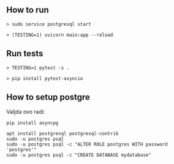 ## How to run

    > sudo service postgresql start

    > (TESTING=1) uvicorn main:app --reload

## Run tests

    > TESTING=1 pytest -s .

    > pip install pytest-asyncio  

## How to setup postgre

Valjda ovo radi:

    pip install asyncpg
    
    apt install postgresql postgresql-contrib
    sudo -u postgres psql
    sudo -u postgres psql -c "ALTER ROLE postgres WITH password 'postgres'"
    sudo -u postgres psql -c "CREATE DATABASE mydatabase"
    